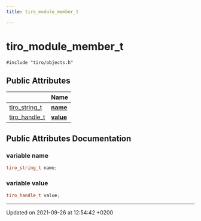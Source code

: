 ```yaml
---
title: tiro_module_member_t

---
```


# tiro_module_member_t






`#include "tiro/objects.h"`

## Public Attributes

|                | Name           |
| -------------- | -------------- |
| [tiro&#95;string&#95;t](/docs/api/files/def&#95;8h#typedef-tiro-string-t) | **[name](/docs/api/classes/structtiro__module__member__t#variable-name)**  |
| [tiro&#95;handle&#95;t](/docs/api/files/def&#95;8h#typedef-tiro-handle-t) | **[value](/docs/api/classes/structtiro__module__member__t#variable-value)**  |

## Public Attributes Documentation

### variable name

```cpp
tiro_string_t name;
```


### variable value

```cpp
tiro_handle_t value;
```


-------------------------------

Updated on 2021-09-26 at 12:54:42 +0200